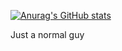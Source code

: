[![Anurag's GitHub stats](https://github-readme-stats.vercel.app/api?username=niskala5570&theme=gotham&show_icons=true)](https://github.com/niskala5570)

Just a normal guy
